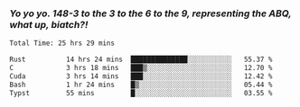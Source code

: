 ### ***Yo yo yo. 148-3 to the 3 to the 6 to the 9, representing the ABQ, what up, biatch?!***

<!--START_SECTION:waka-->

```txt
Total Time: 25 hrs 29 mins

Rust          14 hrs 24 mins  ██████████████░░░░░░░░░░░   55.37 %
C             3 hrs 18 mins   ███▒░░░░░░░░░░░░░░░░░░░░░   12.70 %
Cuda          3 hrs 14 mins   ███░░░░░░░░░░░░░░░░░░░░░░   12.42 %
Bash          1 hr 24 mins    █▒░░░░░░░░░░░░░░░░░░░░░░░   05.44 %
Typst         55 mins         █░░░░░░░░░░░░░░░░░░░░░░░░   03.55 %
```

<!--END_SECTION:waka-->

<!--
**AJMC2002/AJMC2002** is a ✨ _special_ ✨ repository because its `README.md` (this file) appears on your GitHub profile.

Here are some ideas to get you started:

- 🔭 I’m currently working on ...
- 🌱 I’m currently learning ...
- 👯 I’m looking to collaborate on ...
- 🤔 I’m looking for help with ...
- 💬 Ask me about ...
- 📫 How to reach me: ...
- 😄 Pronouns: ...
- ⚡ Fun fact: ...
-->
